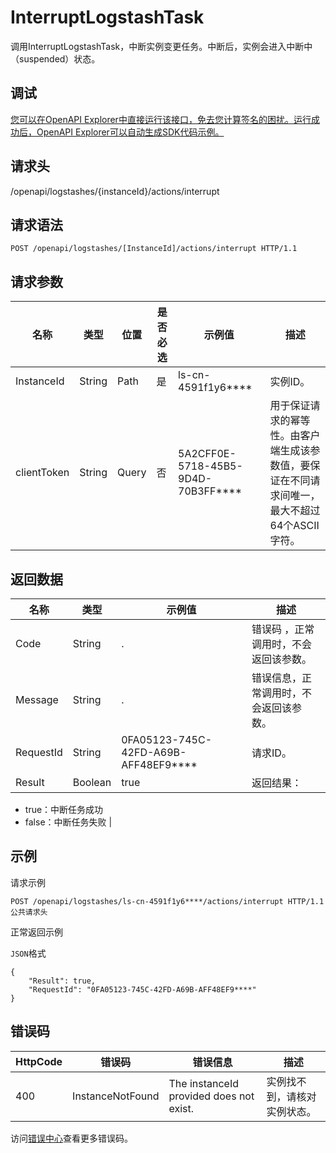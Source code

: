 # InterruptLogstashTask

调用InterruptLogstashTask，中断实例变更任务。中断后，实例会进入中断中（suspended）状态。

## 调试

[您可以在OpenAPI Explorer中直接运行该接口，免去您计算签名的困扰。运行成功后，OpenAPI Explorer可以自动生成SDK代码示例。](https://api.aliyun.com/#product=elasticsearch&api=InterruptLogstashTask&type=ROA&version=2017-06-13)

## 请求头

/openapi/logstashes/\{instanceId\}/actions/interrupt

## 请求语法

```
POST /openapi/logstashes/[InstanceId]/actions/interrupt HTTP/1.1
```

## 请求参数

|名称|类型|位置|是否必选|示例值|描述|
|--|--|--|----|---|--|
|InstanceId|String|Path|是|ls-cn-4591f1y6\*\*\*\*|实例ID。 |
|clientToken|String|Query|否|5A2CFF0E-5718-45B5-9D4D-70B3FF\*\*\*\*|用于保证请求的幂等性。由客户端生成该参数值，要保证在不同请求间唯一，最大不超过64个ASCII字符。 |

## 返回数据

|名称|类型|示例值|描述|
|--|--|---|--|
|Code|String|.|错误码 ，正常调用时，不会返回该参数。 |
|Message|String|.|错误信息，正常调用时，不会返回该参数。 |
|RequestId|String|0FA05123-745C-42FD-A69B-AFF48EF9\*\*\*\*|请求ID。 |
|Result|Boolean|true|返回结果：

 -   true：中断任务成功
-   false：中断任务失败 |

## 示例

请求示例

```
POST /openapi/logstashes/ls-cn-4591f1y6****/actions/interrupt HTTP/1.1
公共请求头
```

正常返回示例

`JSON`格式

```
{
    "Result": true,
    "RequestId": "0FA05123-745C-42FD-A69B-AFF48EF9****"
}
```

## 错误码

|HttpCode|错误码|错误信息|描述|
|--------|---|----|--|
|400|InstanceNotFound|The instanceId provided does not exist.|实例找不到，请核对实例状态。|

访问[错误中心](https://error-center.aliyun.com/status/product/elasticsearch)查看更多错误码。

